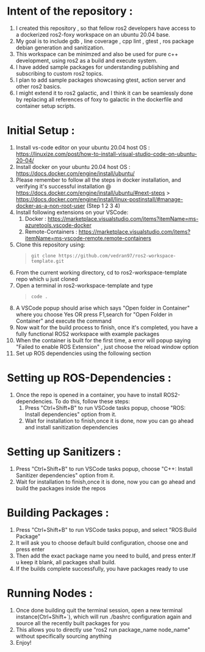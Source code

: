 # Intent of the repository : 

1. I created this repository , so that fellow ros2 developers have access to a dockerized ros2-foxy workspace on an ubuntu 20.04 base.
2. My goal is to include gdb , line coverage , cpp lint , gtest , ros package debian generation and sanitization.
3. This workspace can be minimzed and also be used for pure c++ development, using ros2 as a build and execute system.
4. I have added sample packages for understanding publishing and subscribing to custom ros2 topics.
5. I plan to add sample packages showcasing gtest, action server and other ros2 basics.
6. I might extend it to ros2 galactic, and I think it can be seamlessly done by replacing all references of foxy to galactic in the dockerfile and container setup scripts.

# Initial Setup :

1. Install vs-code editor on your ubuntu 20.04 host OS : https://linuxize.com/post/how-to-install-visual-studio-code-on-ubuntu-20-04/
2. Install docker on your ubuntu 20.04 host OS : https://docs.docker.com/engine/install/ubuntu/
3. Please remember to follow all the steps in docker installation, and verifying it's successful installation @ https://docs.docker.com/engine/install/ubuntu/#next-steps > https://docs.docker.com/engine/install/linux-postinstall/#manage-docker-as-a-non-root-user (Step 1 2 3 4)
4. Install following extensions on your VSCode: 
    1. Docker : https://marketplace.visualstudio.com/items?itemName=ms-azuretools.vscode-docker
    2. Remote-Containers :  https://marketplace.visualstudio.com/items?itemName=ms-vscode-remote.remote-containers
5. Clone this repository using:
    > ``` git clone https://github.com/vedran97/ros2-workspace-template.git ```
6. From the current working directory, cd to ros2-workspace-template repo which u just cloned
7. Open a terminal in ros2-workspace-template and type 
    > ``` code . ```
8. A VSCode popup should arise which says "Open folder in Container" where you choose Yes OR press F1,search for "Open Folder in Container" and execute the command
9. Now wait for the build process to finish, once it's completed, you have a fully functional ROS2 workspace with example packages
11. When the container is built for the first time, a error will popup saying "Failed to enable ROS Extension" , just choose the reload window option
10. Set up ROS dependencies using the following section

# Setting up ROS-Dependencies :

1. Once the repo is opened in a container, you have to install ROS2-dependencies. To do this, follow these steps:
    1. Press "Ctrl+Shift+B" to run VSCode tasks popup, choose "ROS: Install dependencies" option from it. 
    2. Wait for installation to finish,once it is done, now you can go ahead and install sanitization dependencies

# Setting up Sanitizers :

1. Press "Ctrl+Shift+B" to run VSCode tasks popup, choose "C++: Install Sanitizer dependencies" option from it. 
2. Wait for installation to finish,once it is done, now you can go ahead and build the packages inside the repos
    

# Building Packages : 

1. Press "Ctrl+Shift+B" to run VSCode tasks popup, and select "ROS:Build Package"
2. It will ask you to choose default build configuration, choose one and press enter
3. Then add the exact package name you need to build, and press enter.If u keep it blank, all packages shall build.
4. If the builds complete successfully, you have packages ready to use

# Running Nodes : 

1. Once done building quit the terminal session, open a new terminal instance(Ctrl+Shift+`), which will run ./bashrc configuration again and source all the recently built packages for you 
2. This allows you to directly use "ros2 run package_name node_name" without specifically sourcing anything
3. Enjoy!
    
